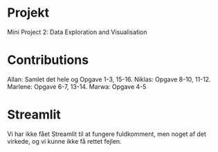 # Projekt

Mini Project 2: Data Exploration and Visualisation 

# Contributions

Allan: Samlet det hele og Opgave 1-3, 15-16. 
Niklas: Opgave 8-10, 11-12.
Marlene: Opgave 6-7, 13-14.
Marwa: Opgave 4-5

# Streamlit

Vi har ikke fået Streamlit til at fungere fuldkomment, men noget af det virkede, og vi kunne ikke få rettet fejlen.

